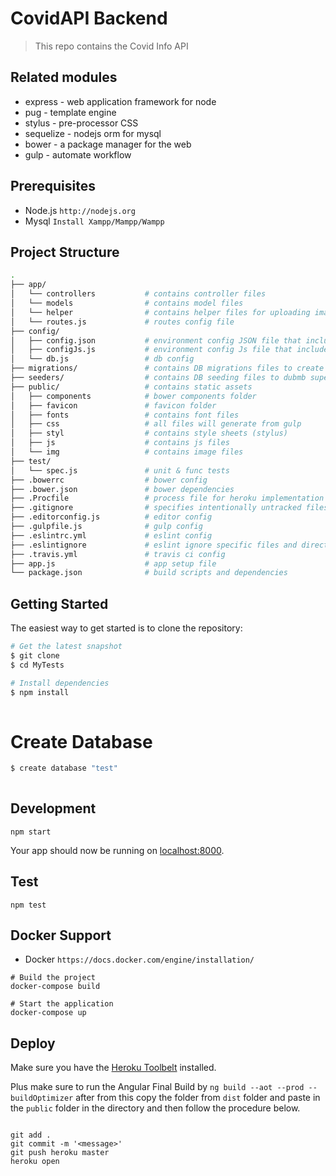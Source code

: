 CovidAPI Backend
==================================

> This repo contains the Covid Info API

## Related modules

* express - web application framework for node
* pug - template engine
* stylus - pre-processor CSS
* sequelize - nodejs orm for mysql
* bower - a package manager for the web
* gulp - automate workflow

## Prerequisites

* Node.js `http://nodejs.org`
* Mysql `Install Xampp/Mampp/Wampp`

## Project Structure
```sh
.
├── app/
│   └── controllers           # contains controller files
│   └── models                # contains model files
│   └── helper                # contains helper files for uploading images and logging
│   └── routes.js             # routes config file
├── config/
│   ├── config.json           # environment config JSON file that include environment for db migrations
│   ├── configJs.js           # environment config Js file that include environment for db connections
│   └── db.js                 # db config
├── migrations/               # contains DB migrations files to create tables in DB
├── seeders/                  # contains DB seeding files to dubmb super user and some dummy data in DB
├── public/                   # contains static assets
│   ├── components            # bower components folder
│   ├── favicon               # favicon folder
│   ├── fonts                 # contains font files
│   ├── css                   # all files will generate from gulp
│   ├── styl                  # contains style sheets (stylus)
│   ├── js                    # contains js files
│   └── img                   # contains image files
├── test/
│   └── spec.js               # unit & func tests
├── .bowerrc                  # bower config
├── .bower.json               # bower dependencies
├── .Procfile                 # process file for heroku implementation
├── .gitignore                # specifies intentionally untracked files to ignore
├── .editorconfig.js          # editor config
├── .gulpfile.js              # gulp config
├── .eslintrc.yml             # eslint config
├── .eslintignore             # eslint ignore specific files and directories config file
├── .travis.yml               # travis ci config
├── app.js                    # app setup file
└── package.json              # build scripts and dependencies

```

## Getting Started

The easiest way to get started is to clone the repository:

```sh
# Get the latest snapshot
$ git clone 
$ cd MyTests

# Install dependencies
$ npm install
 
```
# Create Database
```sh
$ create database "test"
 
```
## Development

    npm start
    
Your app should now be running on [localhost:8000](http://localhost:8000/).

## Test

    npm test
## Docker Support

* Docker `https://docs.docker.com/engine/installation/`

```
# Build the project
docker-compose build  

# Start the application
docker-compose up
```

## Deploy

Make sure you have the [Heroku Toolbelt](https://toolbelt.heroku.com/) installed.

Plus make sure to run the Angular Final Build by `ng build --aot --prod --buildOptimizer`
after from this copy the folder from `dist` folder and paste in the `public` folder in the
directory and then follow the procedure below.

```

git add .
git commit -m '<message>'
git push heroku master
heroku open
```

